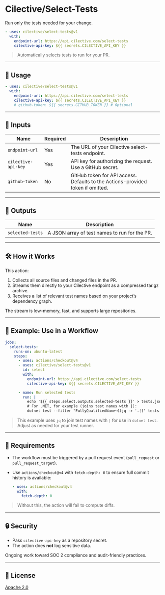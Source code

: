 # Cilective/Select-Tests

Run only the tests needed for your change.

```yaml
- uses: cilective/select-tests@v1
  with:
    endpoint-url: https://api.cilective.com/select-tests
    cilective-api-key: ${{ secrets.CILECTIVE_API_KEY }}
```
> Automatically selects tests to run for your PR.

---

## 🚀 Usage

```yaml
- uses: cilective/select-tests@v1
  with:
    endpoint-url: https://api.cilective.com/select-tests
    cilective-api-key: ${{ secrets.CILECTIVE_API_KEY }}
    # github-token: ${{ secrets.GITHUB_TOKEN }} # Optional
```

---

## 🔑 Inputs

| Name                | Required | Description                                                                    |
|---------------------|----------|--------------------------------------------------------------------------------|
| `endpoint-url`      | Yes      | The URL of your Cilective select-tests endpoint.                               |
| `cilective-api-key` | Yes      | API key for authorizing the request. Use a GitHub secret.                      |
| `github-token`      | No       | GitHub token for API access. Defaults to the Actions-provided token if omitted. |

---

## 🎯 Outputs

| Name            | Description                                   |
|-----------------|-----------------------------------------------|
| `selected-tests`| A JSON array of test names to run for the PR. |

---

## 🛠️ How it Works

This action:
1. Collects all source files and changed files in the PR.
2. Streams them directly to your Cilective endpoint as a compressed tar.gz archive.
3. Receives a list of relevant test names based on your project’s dependency graph.

The stream is low-memory, fast, and supports large repositories.

---

## 🧩 Example: Use in a Workflow

```yaml
jobs:
  select-tests:
    runs-on: ubuntu-latest
    steps:
      - uses: actions/checkout@v4
      - uses: cilective/select-tests@v1
        id: select
        with:
          endpoint-url: https://api.cilective.com/select-tests
          cilective-api-key: ${{ secrets.CILECTIVE_API_KEY }}

      - name: Run selected tests
        run: |
          echo '${{ steps.select.outputs.selected-tests }}' > tests.json
          # For .NET, for example (joins test names with |):
          dotnet test --filter "FullyQualifiedName~$(jq -r '.[]' tests.json | paste -sd '|' -)"
```
> This example uses `jq` to join test names with `|` for use in `dotnet test`.  
> Adjust as needed for your test runner.

---

## 📝 Requirements

- The workflow must be triggered by a pull request event (`pull_request` or `pull_request_target`).

- Use `actions/checkout@v4` with `fetch-depth: 0` to ensure full commit history is available:
  ```yaml
  - uses: actions/checkout@v4
    with:
      fetch-depth: 0
  ```

> Without this, the action will fail to compute diffs.

---

## 🔒 Security

- Pass `cilective-api-key` as a repository secret.
- The action does **not** log sensitive data.

Ongoing work toward SOC 2 compliance and audit-friendly practices.

---

## 📄 License

[Apache 2.0](./LICENSE)